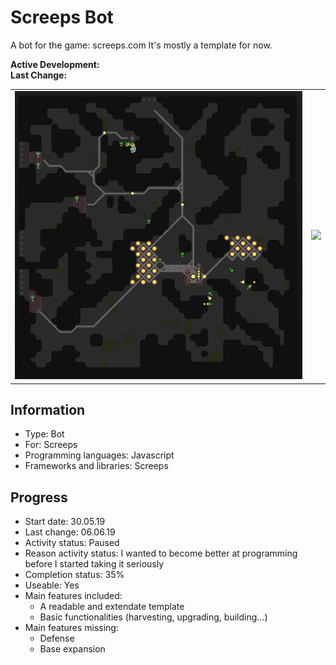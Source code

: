 # Screeps Bot
A bot for the game: screeps.com
It's mostly a template for now.

**Active Development:** <br>
**Last Change:** <br>

| | |
| :---: | :---: |
| ![](/Screenshots/1-Base.png) | ![](/Screenshots/.png) |

## Information
- Type: Bot
- For: Screeps
- Programming languages: Javascript
- Frameworks and libraries: Screeps

## Progress
- Start date: 30.05.19
- Last change: 06.06.19
- Activity status: Paused
- Reason activity status: I wanted to become better at programming before I started taking it seriously
- Completion status: 35%
- Useable: Yes
- Main features included: 
	- A readable and extendate template
	- Basic functionalities (harvesting, upgrading, building...)
- Main features missing: 
	- Defense
	- Base expansion
